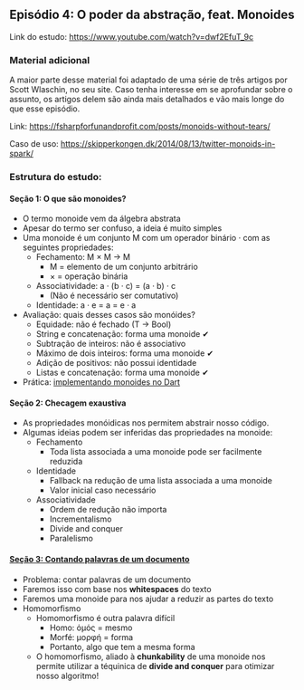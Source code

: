 ## Episódio 4: O poder da abstração, feat. Monoides

Link do estudo: https://www.youtube.com/watch?v=dwf2EfuT_9c

### Material adicional

A maior parte desse material foi adaptado de uma série de três artigos por Scott Wlaschin, no seu site.
Caso tenha interesse em se aprofundar sobre o assunto, os artigos delem são ainda mais detalhados e vão mais longe do que esse episódio.

Link: https://fsharpforfunandprofit.com/posts/monoids-without-tears/

Caso de uso: https://skipperkongen.dk/2014/08/13/twitter-monoids-in-spark/

### Estrutura do estudo:

#### Seção 1: O que são monoides?
* O termo monoide vem da álgebra abstrata
* Apesar do termo ser confuso, a ideia é muito simples
* Uma monoide é um conjunto M com um operador binário · com as seguintes propriedades:
    * Fechamento: M × M → M
        * M = elemento de um conjunto arbitrário
        * × = operação binária
    * Associatividade: a · (b · c) = (a · b) · c 
        * (Não é necessário ser comutativo)
    * Identidade: a · e = a = e · a
* Avaliação: quais desses casos são monóides?
    * Equidade: não é fechado (T → Bool)
    * String e concatenação: forma uma monoide ✔
    * Subtração de inteiros: não é associativo
    * Máximo de dois inteiros: forma uma monoide ✔
    * Adição de positivos: não possui identidade
    * Listas e concatenação: forma uma monoide ✔
* Prática: [implementando monoides no Dart](bin/monoid.dart)

#### Seção 2: Checagem exaustiva
* As propriedades monóidicas nos permitem abstrair nosso código.
* Algumas ideias podem ser inferidas das propriedades na monoide:
    * Fechamento
        * Toda lista associada a uma monoide pode ser facilmente reduzida
    * Identidade
        * Fallback na redução de uma lista associada a uma monoide
        * Valor inicial caso necessário
    * Associatividade
        * Ordem de redução não importa
        * Incrementalismo
        * Divide and conquer
        * Paralelismo

#### [Seção 3: Contando palavras de um documento](bin/divide_and_conquer/algorithm.dart)
* Problema: contar palavras de um documento
* Faremos isso com base nos __whitespaces__ do texto
* Faremos uma monoide para nos ajudar a reduzir as partes do texto
* Homomorfismo
    * Homomorfismo é outra palavra difícil
        * Homo: ὁμός = mesmo
        * Morfé: μορφή = forma
        * Portanto, algo que tem a mesma forma
    * O homomorfismo, aliado à __chunkability__ de uma monoide nos permite utilizar a téquinica de __divide and conquer__ para otimizar nosso algoritmo!
